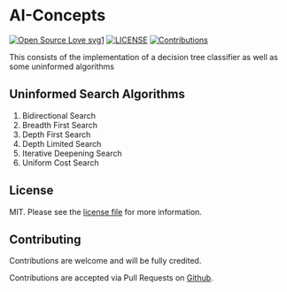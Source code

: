 # AI-Concepts

[![Open Source Love svg1](https://badges.frapsoft.com/os/v1/open-source.svg?v=103)](https://github.com/AdoraNwodo/AI-Concepts/)
[![LICENSE](https://img.shields.io/github/license/AdoraNwodo/AI-Concepts.svg)](https://github.com/AdoraNwodo/AI-Concepts/)
[![Contributions](https://img.shields.io/badge/contributions-welcome-orange.svg)](https://github.com/AdoraNwodo/AI-Concepts/network/members)

This consists of the implementation of a decision tree classifier as well as some uninformed algorithms


## Uninformed Search Algorithms
1. Bidirectional Search
2. Breadth First Search
3. Depth First Search
4. Depth Limited Search
5. Iterative Deepening Search
6. Uniform Cost Search


## License

MIT. Please see the [license file](https://github.com/AdoraNwodo/AI-Concepts/blob/master/LICENSE) for more information.



## Contributing

Contributions are welcome and will be fully credited.

Contributions are accepted via Pull Requests on [Github](https://github.com/adoranwodo/AI-Concepts).
